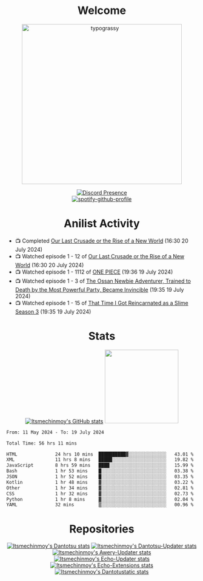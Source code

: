 <div align="center">

# Welcome
<a href="https://github.com/kawarimidoll/typograssy">
    <img alt="typograssy" src="https://typograssy.deno.dev/api?text=%E3%82%88%E3%81%86%E3%81%93%E3%81%9D%E3%81%BF%E3%81%AA%E3%81%95%E3%82%93%20-%20Itsmechinmoy--&&l0=none&l1=82d9d0&l2=027353&l3=038c4c&l4=01402e&bg=none&frame=none&speed=100&comment=" width="421.99">
</a>

[![Discord Presence](https://lanyard.cnrad.dev/api/523539866311720963?theme=dark&bg=Oe1116&animated=false&hideDiscrim=true&borderRadius=30px&hideActivity=whenNotUsed)](https://discord.com/users/523539866311720963)<br>
[![spotify-github-profile](https://spotify-github-profile.kittinanx.com/api/view?uid=31zczwoe3obxakjgkio7anubhkaq&cover_image=true&theme=novatorem&show_offline=true&background_color=121212&interchange=false&bar_color=53b14f&bar_color=ffffff&bar_color_cover=false)](https://spotify-github-profile.vercel.app/api/view?uid=31zczwoe3obxakjgkio7anubhkaq&redirect=true)
</div>

<div align="center">

# Anilist Activity
</div>
<!-- ANILIST_ACTIVITY:start -->

-   📺 Completed [Our Last Crusade or the Rise of a New World](https://anilist.co/anime/112667) (16:30 20 July 2024)
-   📺 Watched episode 1 - 12 of [Our Last Crusade or the Rise of a New World](https://anilist.co/anime/112667) (16:30 20 July 2024)
-   📺 Watched episode 1 - 1112 of [ONE PIECE](https://anilist.co/anime/21) (19:36 19 July 2024)
-   📺 Watched episode 1 - 3 of [The Ossan Newbie Adventurer, Trained to Death by the Most Powerful Party, Became Invincible](https://anilist.co/anime/163292) (19:35 19 July 2024)
-   📺 Watched episode 1 - 15 of [That Time I Got Reincarnated as a Slime Season 3](https://anilist.co/anime/156822) (19:35 19 July 2024)

<!-- ANILIST_ACTIVITY:end -->
<div align="center">
    
# Stats
[![Itsmechinmoy's GitHub stats](https://github-readme-stats.vercel.app/api?username=itsmechinmoy&show_icons=true&theme=algolia)](https://github.com/anuraghazra/github-readme-stats)
<img src="https://github-readme-stackoverflow.vercel.app/?userID=25004176&theme=dark" height="194"/>
</div>
<!--START_SECTION:waka-->

```txt
From: 11 May 2024 - To: 19 July 2024

Total Time: 56 hrs 11 mins

HTML              24 hrs 10 mins  ██████████▓░░░░░░░░░░░░░░   43.01 %
XML               11 hrs 8 mins   █████░░░░░░░░░░░░░░░░░░░░   19.82 %
JavaScript        8 hrs 59 mins   ████░░░░░░░░░░░░░░░░░░░░░   15.99 %
Bash              1 hr 53 mins    █░░░░░░░░░░░░░░░░░░░░░░░░   03.38 %
JSON              1 hr 52 mins    █░░░░░░░░░░░░░░░░░░░░░░░░   03.35 %
Kotlin            1 hr 48 mins    ▓░░░░░░░░░░░░░░░░░░░░░░░░   03.22 %
Other             1 hr 34 mins    ▓░░░░░░░░░░░░░░░░░░░░░░░░   02.81 %
CSS               1 hr 32 mins    ▓░░░░░░░░░░░░░░░░░░░░░░░░   02.73 %
Python            1 hr 8 mins     ▓░░░░░░░░░░░░░░░░░░░░░░░░   02.04 %
YAML              32 mins         ▒░░░░░░░░░░░░░░░░░░░░░░░░   00.96 %
```

<!--END_SECTION:waka-->
<div align="center">

# Repositories
[![Itsmechinmoy's Dantotsu stats](https://github-readme-stats.vercel.app/api/pin/?username=itsmechinmoy&repo=dantotsu&show_icons=true&theme=algolia&description_lines_count=1)](https://github.com/itsmechinmoy/dantotsu)
[![Itsmechinmoy's Dantotsu-Updater stats](https://github-readme-stats.vercel.app/api/pin/?username=itsmechinmoy&repo=dantotsu-updater&show_icons=true&theme=algolia&description_lines_count=1)](https://github.com/itsmechinmoy/dantotsu-updater)
[![Itsmechinmoy's Awery-Updater stats](https://github-readme-stats.vercel.app/api/pin/?username=itsmechinmoy&repo=awery-updater&show_icons=true&theme=algolia&description_lines_count=1)](https://github.com/itsmechinmoy/awery-updater)
[![Itsmechinmoy's Echo-Updater stats](https://github-readme-stats.vercel.app/api/pin/?username=itsmechinmoy&repo=echo-updater&show_icons=true&theme=algolia&description_lines_count=1)](https://github.com/itsmechinmoy/echo-updater)
[![Itsmechinmoy's Echo-Extensions stats](https://github-readme-stats.vercel.app/api/pin/?username=itsmechinmoy&repo=echo-extensions&show_icons=true&theme=algolia&description_lines_count=1)](https://github.com/itsmechinmoy/echo-extensions)
[![Itsmechinmoy's Dantotustatic stats](https://github-readme-stats.vercel.app/api/pin/?username=itsmechinmoy&repo=dantotustatic&show_icons=true&theme=algolia&description_lines_count=1)](https://github.com/itsmechinmoy/dantotustatic)
</div>
